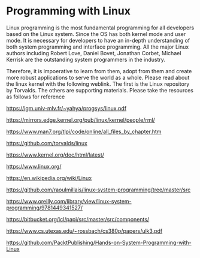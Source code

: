 # Programming with Linux 

Linux programming is the most fundamental programming for all developers 
based on the Linux system. Since the OS has both kernel mode and user 
mode. It is necessary for developers to have an in-depth understanding 
of both system programming and interface programming. All the major Linux
authors including Robert Love, Daniel Bovet, Jonathan Corbet, Michael 
Kerrisk are the outstanding system programmers in the industry. 

Therefore, it is impoerative to learn from them, adopt from them and create
more robust applications to serve the world as a whole. Please read about 
the linux kernel with the following weblink. The first is the Linux repository 
by Torvalds. The others are supporting materials. Please take the resources 
as follows for reference 

https://igm.univ-mlv.fr/~yahya/progsys/linux.pdf

https://mirrors.edge.kernel.org/pub/linux/kernel/people/rml/

https://www.man7.org/tlpi/code/online/all_files_by_chapter.htm

https://github.com/torvalds/linux

https://www.kernel.org/doc/html/latest/

https://www.linux.org/

https://en.wikipedia.org/wiki/Linux

https://github.com/raoulmillais/linux-system-programming/tree/master/src

https://www.oreilly.com/library/view/linux-system-programming/9781449341527/

https://bitbucket.org/icl/papi/src/master/src/components/

https://www.cs.utexas.edu/~rossbach/cs380p/papers/ulk3.pdf

https://github.com/PacktPublishing/Hands-on-System-Programming-with-Linux

